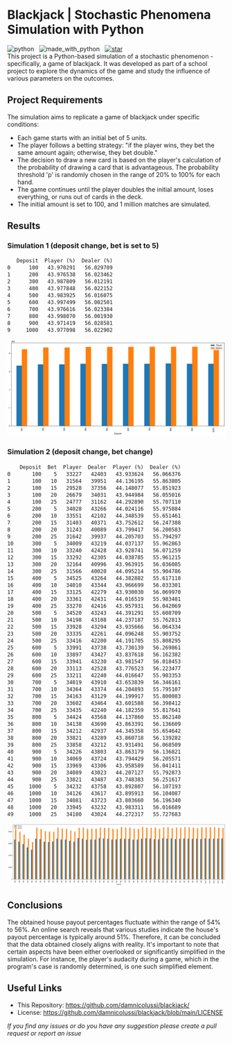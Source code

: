 # Blackjack | Stochastic Phenomena Simulation with Python
![python](https://img.shields.io/badge/Python-3776AB?style=for-the-badge&logo=python&logoColor=white) &nbsp;
<img src="http://ForTheBadge.com/images/badges/made-with-python.svg" alt="made_with_python" height="28px"> &nbsp;
[![star](https://img.shields.io/static/v1?label=GIVE%20A%20STAR&message=%E2%98%85%E2%98%85%E2%98%85%E2%98%85%E2%98%85&color=ff69b4&style=for-the-badge&logo=github)](https://github.com/damnicolussi/blackjack/)
<br>
This project is a Python-based simulation of a stochastic phenomenon - specifically, a game of blackjack. It was developed as part of a school project to explore the dynamics of the game and study the influence of various parameters on the outcomes.

## Project Requirements

The simulation aims to replicate a game of blackjack under specific conditions:

- Each game starts with an initial bet of 5 units.
- The player follows a betting strategy: "if the player wins, they bet the same amount again; otherwise, they bet double."
- The decision to draw a new card is based on the player's calculation of the probability of drawing a card that is advantageous. The probability threshold 'p' is randomly chosen in the range of 20% to 100% for each hand.
- The game continues until the player doubles the initial amount, loses everything, or runs out of cards in the deck.
- The initial amount is set to 100, and 1 million matches are simulated.

## Results

### Simulation 1 (deposit change, bet is set to 5)
```
   Deposit  Player (%)  Dealer (%)
0      100   43.970291   56.029709
1      200   43.976538   56.023462
2      300   43.987809   56.012191
3      400   43.977848   56.022152
4      500   43.983925   56.016075
5      600   43.997499   56.002501
6      700   43.976616   56.023384
7      800   43.998070   56.001930
8      900   43.971419   56.028581
9     1000   43.977098   56.022902
```

![Graph1](img/graph1.png)

### Simulation 2 (deposit change, bet change)
```
    Deposit  Bet  Player  Dealer  Player (%)  Dealer (%)
0       100    5   33227   42403   43.933624   56.066376
1       100   10   31564   39951   44.136195   55.863805
2       100   15   29528   37356   44.148077   55.851923
3       100   20   26679   34031   43.944984   56.055016
4       100   25   24777   31162   44.292890   55.707110
5       200    5   34028   43266   44.024116   55.975884
6       200   10   33551   42102   44.348539   55.651461
7       200   15   31403   40371   43.752612   56.247388
8       200   20   31243   40089   43.799417   56.200583
9       200   25   31642   39937   44.205703   55.794297
10      300    5   34009   43219   44.037137   55.962863
11      300   10   33240   42428   43.928741   56.071259
12      300   15   33292   42305   44.038785   55.961215
13      300   20   32164   40996   43.963915   56.036085
14      300   25   31566   40020   44.095214   55.904786
15      400    5   34525   43264   44.382882   55.617118
16      400   10   34010   43344   43.966699   56.033301
17      400   15   33125   42279   43.930030   56.069970
18      400   20   33361   42431   44.016519   55.983481
19      400   25   33270   42416   43.957931   56.042069
20      500    5   34520   43243   44.391291   55.608709
21      500   10   34198   43108   44.237187   55.762813
22      500   15   33928   43294   43.935666   56.064334
23      500   20   33335   42261   44.096248   55.903752
24      500   25   33416   42200   44.191705   55.808295
25      600    5   33991   43738   43.730139   56.269861
26      600   10   33897   43427   43.837618   56.162382
27      600   15   33941   43230   43.981547   56.018453
28      600   20   33113   42528   43.776523   56.223477
29      600   25   33211   42240   44.016647   55.983353
30      700    5   34019   43910   43.653839   56.346161
31      700   10   34364   43374   44.204893   55.795107
32      700   15   34163   43129   44.199917   55.800083
33      700   20   33602   43464   43.601588   56.398412
34      700   25   33435   42240   44.182359   55.817641
35      800    5   34424   43568   44.137860   55.862140
36      800   10   34138   43690   43.863391   56.136609
37      800   15   34212   42937   44.345358   55.654642
38      800   20   33821   43289   43.860718   56.139282
39      800   25   33858   43212   43.931491   56.068509
40      900    5   34226   43803   43.863179   56.136821
41      900   10   34069   43724   43.794429   56.205571
42      900   15   33969   43306   43.958589   56.041411
43      900   20   34089   43023   44.207127   55.792873
44      900   25   33821   43487   43.748383   56.251617
45     1000    5   34232   43758   43.892807   56.107193
46     1000   10   34126   43617   43.895913   56.104087
47     1000   15   34081   43723   43.803660   56.196340
48     1000   20   33945   43232   43.983311   56.016689
49     1000   25   34180   43024   44.272317   55.727683
```

![Graph2](img/graph2.png)

## Conclusions

The obtained house payout percentages fluctuate within the range of 54% to 56%. An online search reveals that various studies indicate the house's payout percentage is typically around 51%. Therefore, it can be concluded that the data obtained closely aligns with reality. It's important to note that certain aspects have been either overlooked or significantly simplified in the simulation. For instance, the player's audacity during a game, which in the program's case is randomly determined, is one such simplified element.

## Useful Links
* This Repository: https://github.com/damnicolussi/blackjack/
* License: https://github.com/damnicolussi/blackjack/blob/main/LICENSE

*If you find any issues or do you have any suggestion please create a pull request or report an issue*
